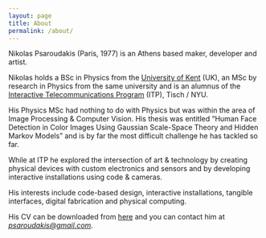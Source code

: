 ```yaml
---
layout: page
title: About
permalink: /about/
---
```


Nikolas Psaroudakis (Paris, 1977) is an Athens based maker, developer and artist.

Nikolas holds a BSc in Physics from the [University of Kent][kent] (UK), an MSc by research in Physics from the same university and is an alumnus of the [Interactive Telecommunications Program][itp] (ITP), Tisch / NYU.

His Physics MSc had nothing to do with Physics but was within the area of Image Processing & Computer Vision. His thesis was entitled “Human Face Detection in Color Images Using Gaussian Scale-Space Theory and Hidden Markov Models” and is by far the most difficult challenge he has tackled so far.

While at ITP he explored the intersection of art & technology by creating physical devices with custom electronics and sensors and by developing interactive installations using code & cameras.

His interests include code-based design, interactive installations, tangible interfaces, digital fabrication and physical computing.

His CV can be downloaded from [here][cv] and you can contact him at *psaroudakis@gmail.com*.


[kent]: http://www.kent.ac.uk
[itp]: http://itp.nyu.edu
[cv]: http://nikolaspsaroudakis.com/assets/NikolasPsaroudakisCV.pdf